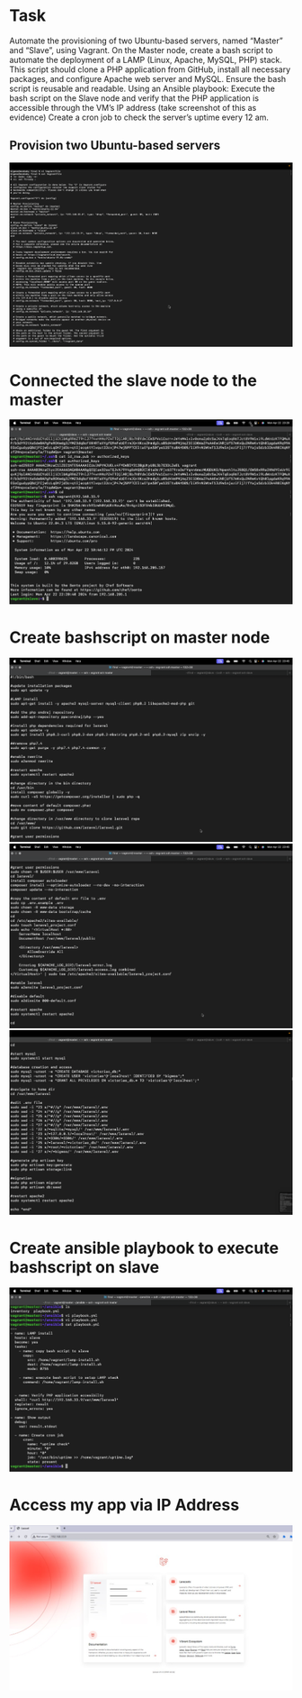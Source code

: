 # Task

Automate the provisioning of two Ubuntu-based servers, named “Master” and “Slave”, using Vagrant.
On the Master node, create a bash script to automate the deployment of a LAMP (Linux, Apache, MySQL, PHP) stack.
This script should clone a PHP application from GitHub, install all necessary packages, and configure Apache web server and MySQL.
Ensure the bash script is reusable and readable.
Using an Ansible playbook: Execute the bash script on the Slave node and verify that the PHP application is accessible through the VM’s IP address (take screenshot of this as evidence) Create a cron job to check the server’s uptime every 12 am. 

## Provision two Ubuntu-based servers

![Edited Vagrantfile](./ss/Screenshot%202024-04-22%20at%2022.41.12.png)

# Connected the slave node to the master

![](./ss/Screenshot%202024-04-22%20at%2023.29.50.png)

# Create bashscript on master node

![](./ss/Screenshot%202024-04-22%20at%2023.45.15.png)
![](./ss/Screenshot%202024-04-22%20at%2023.45.25.png)
![](./ss/Screenshot%202024-04-22%20at%2023.45.41.png)

# Create ansible playbook to execute bashscript on slave

![](./ss/Screenshot%202024-04-22%20at%2023.26.26.png)

# Access my app via IP Address

![](./ss/final.jpeg)